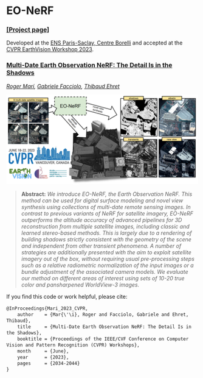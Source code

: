 # EO-NeRF

### [[Project page]](https://rogermm14.github.io/eonerf)

Developed at the [ENS Paris-Saclay, Centre Borelli](https://centreborelli.ens-paris-saclay.fr/fr) and accepted at the [CVPR EarthVision Workshop 2023](https://www.grss-ieee.org/events/earthvision-2023/).

### [Multi-Date Earth Observation NeRF: The Detail Is in the Shadows](https://openaccess.thecvf.com/content/CVPR2023W/EarthVision/papers/Mari_Multi-Date_Earth_Observation_NeRF_The_Detail_Is_in_the_Shadows_CVPRW_2023_paper.pdf)
*[Roger Marí](https://rogermm14.github.io/),
[Gabriele Facciolo](http://dev.ipol.im/~facciolo/),
[Thibaud Ehret](https://tehret.github.io/)*

![](docs/eonerf_teaser2.png)

> **Abstract:** *We introduce EO-NeRF, the Earth Observation NeRF. This method can be used for digital surface modeling and novel view synthesis using collections of multi-date remote sensing images. In contrast to previous variants of NeRF for satellite imagery, EO-NeRF outperforms the altitude accuracy of advanced pipelines for 3D reconstruction from multiple satellite images, including classic and learned stereo-based methods. This is largely due to a rendering of building shadows strictly consistent with the geometry of the scene and independent from other transient phenomena. A number of strategies are additionally presented with the aim to exploit satellite imagery out of the box, without requiring usual pre-processing steps such as a relative radiometric normalization of the input images or a bundle adjustment of the associated camera models. We evaluate our method on different areas of interest using sets of 10-20 true color and pansharpened WorldView-3 images.*

If you find this code or work helpful, please cite:
```
@InProceedings{Mari_2023_CVPR,
    author    = {Mar{\'\i}, Roger and Facciolo, Gabriele and Ehret, Thibaud},
    title     = {Multi-Date Earth Observation NeRF: The Detail Is in the Shadows},
    booktitle = {Proceedings of the IEEE/CVF Conference on Computer Vision and Pattern Recognition (CVPR) Workshops},
    month     = {June},
    year      = {2023},
    pages     = {2034-2044}
}
```
